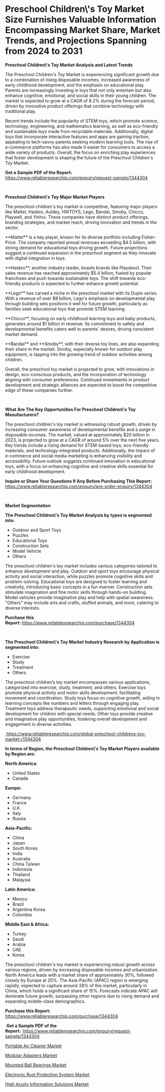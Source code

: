 <p><h1>Preschool Children\'s Toy Market Size Furnishes Valuable Information Encompassing Market Share, Market Trends, and Projections Spanning from 2024 to 2031</h1></p><p><strong>Preschool Children\'s Toy Market Analysis and Latest Trends</strong></p>
<p><p>The Preschool Children's Toy Market is experiencing significant growth due to a combination of rising disposable incomes, increased awareness of early childhood development, and the emphasis on educational play. Parents are increasingly investing in toys that not only entertain but also enhance cognitive, emotional, and social skills in their young children. The market is expected to grow at a CAGR of 8.2% during the forecast period, driven by innovative product offerings that combine technology with traditional play.</p><p>Recent trends include the popularity of STEM toys, which promote science, technology, engineering, and mathematics learning, as well as eco-friendly and sustainable toys made from recyclable materials. Additionally, digital toys that incorporate interactive features and apps are gaining traction, appealing to tech-savvy parents seeking modern learning tools. The rise of e-commerce platforms has also made it easier for consumers to access a wide variety of products. Overall, the focus on enriching play experiences that foster development is shaping the future of the Preschool Children's Toy Market.</p></p>
<p><strong>Get a Sample PDF of the Report:&nbsp;</strong> <a href="https://www.reliableresearchiq.com/enquiry/request-sample/1344304?utm_campaign=1119&utm_medium=2&utm_source=Github&utm_content=ia&utm_term=30092024&utm_id=preschool-childrens-toy">https://www.reliableresearchiq.com/enquiry/request-sample/1344304</a></p>
<p>&nbsp;</p>
<p><strong>Preschool Children\'s Toy Major Market Players</strong></p>
<p><p>The preschool children's toy market is competitive, featuring major players like Mattel, Hasbro, Auldey, HWTOYS, Lego, Bandai, Smoby, Chicco, Playwell, and Yinhui. These companies have distinct product offerings, branding strategies, and market reach, driving innovation and trends in the sector.</p><p>**Mattel** is a key player, known for its diverse portfolio including Fisher-Price. The company reported annual revenues exceeding $4.5 billion, with strong demand for educational toys driving growth. Future projections suggest a continued expansion in the preschool segment as they innovate with digital integration in toys.</p><p>**Hasbro**, another industry leader, boasts brands like Playskool. Their sales revenue has reached approximately $5.4 billion, fueled by popular franchises and push towards sustainable toys. The shift towards eco-friendly products is expected to further enhance growth potential.</p><p>**Lego** has carved a niche in the preschool market with its Duplo series. With a revenue of over $8 billion, Lego's emphasis on developmental play through building sets positions it well for future growth, particularly as families seek educational toys that promote STEM learning.</p><p>**Chicco**, focusing on early childhood learning toys and baby products, generates around $1 billion in revenue. Its commitment to safety and developmental benefits caters well to parents' desires, driving consistent market demand.</p><p>**Bandai** and **Smoby**, with their diverse toy lines, are also expanding their share in the market. Smoby, especially known for outdoor play equipment, is tapping into the growing trend of outdoor activities among children.</p><p>Overall, the preschool toy market is projected to grow, with innovations in design, eco-conscious products, and the incorporation of technology aligning with consumer preferences. Continued investments in product development and strategic alliances are expected to boost the competitive edge of these companies further.</p></p>
<p>&nbsp;</p>
<p><strong>What Are The Key Opportunities For Preschool Children\'s Toy Manufacturers?</strong></p>
<p><p>The preschool children's toy market is witnessing robust growth, driven by increasing consumer awareness of developmental benefits and a surge in disposable incomes. The market, valued at approximately $20 billion in 2023, is projected to grow at a CAGR of around 5% over the next five years. Key trends include a rising demand for STEM-based toys, eco-friendly materials, and technology-integrated products. Additionally, the impact of e-commerce and social media marketing is enhancing visibility and accessibility. Future outlook suggests continued innovation in educational toys, with a focus on enhancing cognitive and creative skills essential for early childhood development.</p></p>
<p><strong>Inquire or Share Your Questions If Any Before Purchasing This Report:</strong> <a href="https://www.reliableresearchiq.com/enquiry/pre-order-enquiry/1344304?utm_campaign=1119&utm_medium=2&utm_source=Github&utm_content=ia&utm_term=30092024&utm_id=preschool-childrens-toy">https://www.reliableresearchiq.com/enquiry/pre-order-enquiry/1344304</a></p>
<p>&nbsp;</p>
<p><strong>Market Segmentation</strong></p>
<p><strong>The Preschool Children\'s Toy Market Analysis by types is segmented into:</strong></p>
<p><ul><li>Outdoor and Sport Toys</li><li>Puzzles</li><li>Educational Toys</li><li>Construction Sets</li><li>Model Vehicle</li><li>Others</li></ul></p>
<p><p>The preschool children's toy market includes various categories tailored to enhance development and play. Outdoor and sport toys encourage physical activity and social interaction, while puzzles promote cognitive skills and problem-solving. Educational toys are designed to foster learning and creativity, introducing basic concepts in a fun manner. Construction sets stimulate imagination and fine motor skills through hands-on building. Model vehicles provide imaginative play and help with spatial awareness. "Others" may include arts and crafts, stuffed animals, and more, catering to diverse interests.</p></p>
<p><strong>Purchase this Report:&nbsp;</strong><a href="https://www.reliableresearchiq.com/purchase/1344304?utm_campaign=1119&utm_medium=2&utm_source=Github&utm_content=ia&utm_term=30092024&utm_id=preschool-childrens-toy">https://www.reliableresearchiq.com/purchase/1344304</a></p>
<p>&nbsp;</p>
<p><strong>The Preschool Children\'s Toy Market Industry Research by Application is segmented into:</strong></p>
<p><ul><li>Exercise</li><li>Study</li><li>Treatment</li><li>Others</li></ul></p>
<p><p>The preschool children’s toy market encompasses various applications, categorized into exercise, study, treatment, and others. Exercise toys promote physical activity and motor skills development, facilitating movement and coordination. Study toys focus on cognitive growth, aiding in learning concepts like numbers and letters through engaging play. Treatment toys address therapeutic needs, supporting emotional and social development for children with special needs. Other toys provide creative and imaginative play opportunities, fostering overall development and engagement in diverse activities.</p></p>
<p><a href="https://www.reliableresearchiq.com/global-preschool-childrens-toy-market-r1344304?utm_campaign=1119&utm_medium=2&utm_source=Github&utm_content=ia&utm_term=30092024&utm_id=preschool-childrens-toy">&nbsp;https://www.reliableresearchiq.com/global-preschool-childrens-toy-market-r1344304</a></p>
<p><strong>In terms of Region, the Preschool Children\'s Toy Market Players available by Region are:</strong></p>
<p>
    <p> <strong> North America: </strong>
        <ul>
            <li>United States</li>
            <li>Canada</li>
        </ul>
        </p> 
    <p> <strong> Europe: </strong>
        <ul>
            <li>Germany</li>
            <li>France</li>
            <li>U.K.</li>
            <li>Italy</li>
            <li>Russia</li>
        </ul>
        </p> 
    <p> <strong> Asia-Pacific: </strong>
        <ul>
            <li>China</li>
            <li>Japan</li>
            <li>South Korea</li>
            <li>India</li>
            <li>Australia</li>
            <li>China Taiwan</li>
            <li>Indonesia</li>
            <li>Thailand</li>
            <li>Malaysia</li>
        </ul>
        </p> 
    <p> <strong> Latin America: </strong>
        <ul>
            <li>Mexico</li>
            <li>Brazil</li>
            <li>Argentina Korea</li>
            <li>Colombia</li>
        </ul>
        </p> 
    <p> <strong> Middle East & Africa: </strong>
        <ul>
            <li>Turkey</li>
            <li>Saudi</li>
            <li>Arabia</li>
            <li>UAE</li>
            <li>Korea</li>
        </ul>
    </p>
    </p>
<p><p>The preschool children's toy market is experiencing robust growth across various regions, driven by increasing disposable incomes and urbanization. North America leads with a market share of approximately 30%, followed closely by Europe at 25%. The Asia-Pacific (APAC) region is emerging rapidly, expected to capture around 28% of the market, particularly in China, which holds a significant share of 15%. Forecasts indicate APAC will dominate future growth, surpassing other regions due to rising demand and expanding middle-class demographics.</p></p>
<p><strong>Purchase this Report: </strong><a href="https://www.reliableresearchiq.com/purchase/1344304?utm_campaign=1119&utm_medium=2&utm_source=Github&utm_content=ia&utm_term=30092024&utm_id=preschool-childrens-toy">https://www.reliableresearchiq.com/purchase/1344304</a></p>
<p>&nbsp;<strong>Get a Sample PDF of the Report:&nbsp;&nbsp;</strong><a href="https://www.reliableresearchiq.com/enquiry/request-sample/1344304?utm_campaign=1119&utm_medium=2&utm_source=Github&utm_content=ia&utm_term=30092024&utm_id=preschool-childrens-toy">https://www.reliableresearchiq.com/enquiry/request-sample/1344304</a></p>
<p><strong></strong></p>
<p><p><a href="https://www.linkedin.com/pulse/portable-air-cleaner-market-size-share-analysis--1zxqe?utm_campaign=1119&utm_medium=2&utm_source=Github&utm_content=ia&utm_term=30092024&utm_id=preschool-childrens-toy">Portable Air Cleaner Market</a></p><p><a href="https://issuu.com/reportprime-2/docs/modular-adapters-market-size-2030.p_6f72b2a3966186?utm_campaign=1119&utm_medium=2&utm_source=Github&utm_content=ia&utm_term=30092024&utm_id=preschool-childrens-toy">Modular Adapters Market</a></p><p><a href="https://www.linkedin.com/pulse/market-forecast-global-mounted-ball-bearings-trends-impact-5m6ne?utm_campaign=1119&utm_medium=2&utm_source=Github&utm_content=ia&utm_term=30092024&utm_id=preschool-childrens-toy">Mounted Ball Bearings Market</a></p><p><a href="https://issuu.com/reportprime-2/docs/electronic-rust-protection-system-m_e5ec64bf8332a1?utm_campaign=1119&utm_medium=2&utm_source=Github&utm_content=ia&utm_term=30092024&utm_id=preschool-childrens-toy">Electronic Rust Protection System Market</a></p><p><a href="https://github.com/AlesiaDushku574/Market-Research-Report-List-1/blob/main/high-acuity-information-solutions-market.md?utm_campaign=1119&utm_medium=2&utm_source=Github&utm_content=ia&utm_term=30092024&utm_id=preschool-childrens-toy">High Acuity Information Solutions Market</a></p></p>
